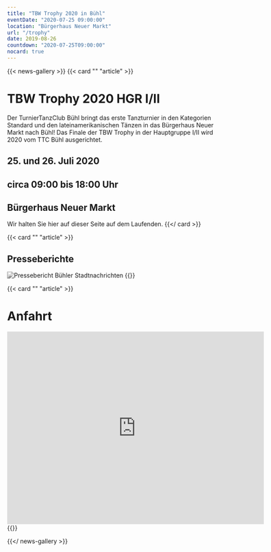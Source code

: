 ```yaml
---
title: "TBW Trophy 2020 in Bühl"
eventDate: "2020-07-25 09:00:00"
location: "Bürgerhaus Neuer Markt"
url: "/trophy"
date: 2019-08-26
countdown: "2020-07-25T09:00:00"
nocard: true
---
```

{{< news-gallery >}}
{{< card "" "article" >}}
# TBW Trophy 2020 HGR I/II

Der TurnierTanzClub Bühl bringt das erste Tanzturnier in den Kategorien Standard und den lateinamerikanischen Tänzen in das Bürgerhaus Neuer Markt nach Bühl!
Das Finale der TBW Trophy in der Hauptgruppe I/II wird 2020 vom TTC Bühl ausgerichtet.

## <span class="la la-lg la-calendar"></span> 25. und 26. Juli 2020
## <span class="la la-lg la-clock-o"></span> circa 09:00 bis 18:00 Uhr
## <span class="la la-lg la-map-marker"></span> Bürgerhaus Neuer Markt

Wir halten Sie hier auf dieser Seite auf dem Laufenden.
{{</ card >}}

{{< card "" "article" >}}
## Presseberichte
<img style="max-width: 400pt; filter: grayscale(100%);" src="presse_trophy_1.jpg" alt="Pressebericht Bühler Stadtnachrichten">
{{</ card >}}

{{< card "" "article" >}}
# Anfahrt
<iframe src="https://www.google.com/maps/embed?pb=!1m18!1m12!1m3!1d2633.4212194789284!2d8.131485751410644!3d48.69742947917038!2m3!1f0!2f0!3f0!3m2!1i1024!2i768!4f13.1!3m3!1m2!1s0x4796df66eb17d3c5%3A0x317ace7d69484d23!2sB%C3%BCrgerhaus%20Neuer%20Markt!5e0!3m2!1sen!2sde!4v1566815617322!5m2!1sen!2sde" width="600" height="450" frameborder="0" style="border:0;" allowfullscreen=""></iframe>
{{</ card >}}

{{</ news-gallery >}}